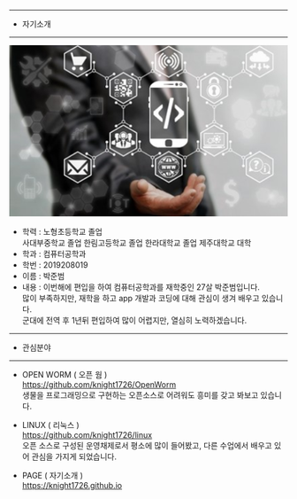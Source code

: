 -------------------------------------------------------------   
* 자기소개   
-------------------------------------------------------------
![Alt text](/open.png)
* 학력 : 노형초등학교 졸업   
         사대부중학교 졸업
         한림고등학교 졸업
         한라대학교 졸업
         제주대학교 대학
* 학과 : 컴퓨터공학과
* 학번 : 2019208019
* 이름 : 박준범
* 내용 : 이번해에 편입을 하여 컴퓨터공학과를 재학중인 27살 박준범입니다.   
         많이 부족하지만, 재학을 하고 app 개발과 코딩에 대해 관심이 생겨 배우고 있습니다.   
         군대에 전역 후 1년뒤 편입하여 많이 어렵지만, 열심히 노력하겠습니다.   
-------------------------------------------------------------   
* 관심분야   
-------------------------------------------------------------   
  * OPEN WORM ( 오픈 웜 )   
  <https://github.com/knight1726/OpenWorm>   
  생물을 프로그래밍으로 구현하는 오픈소스로 어려워도 흥미를 갖고 봐보고 있습니다.   
  
  * LINUX ( 리눅스 )   
  <https://github.com/knight1726/linux>   
  오픈 소스로 구성된 운영채제로서 평소에 많이 들어봤고, 다른 수업에서 배우고 있어 관심을 가지게 되었습니다.   
  
  * PAGE ( 자기소개 )   
  <https://knight1726.github.io>
